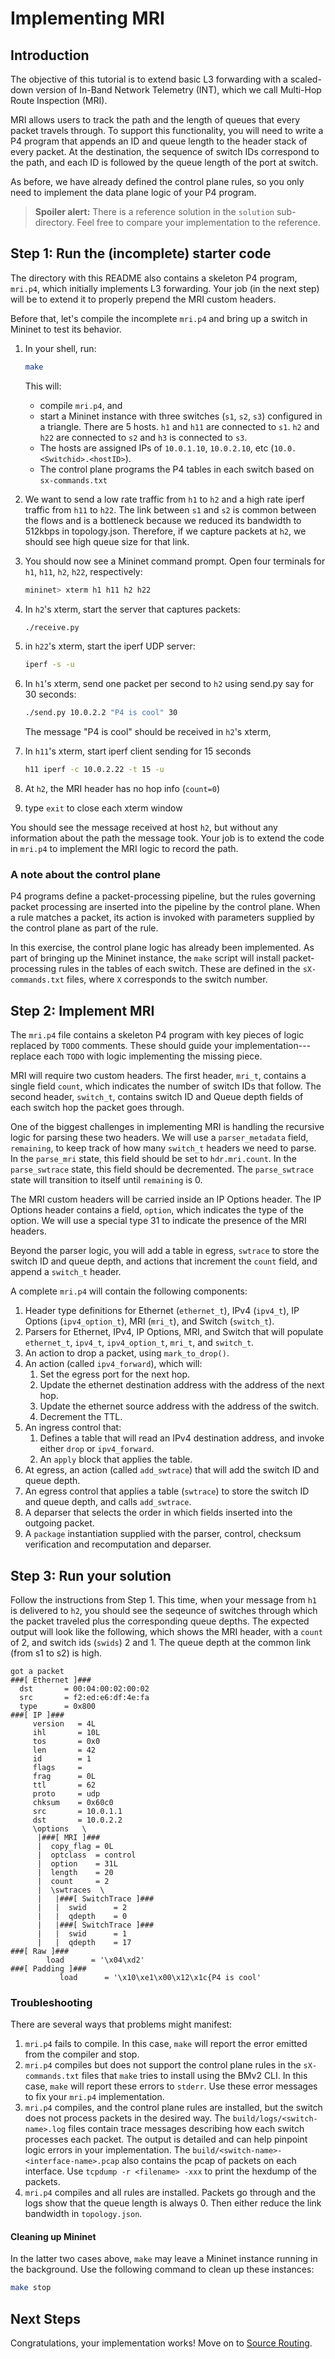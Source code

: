 # Implementing MRI

## Introduction

The objective of this tutorial is to extend basic L3 forwarding with a
scaled-down version of In-Band Network Telemetry (INT), which we call
Multi-Hop Route Inspection (MRI).

MRI allows users to track the path and the length of queues that every
packet travels through.  To support this functionality, you will need
to write a P4 program that appends an ID and queue length to the
header stack of every packet.  At the destination, the sequence of
switch IDs correspond to the path, and each ID is followed by the
queue length of the port at switch.

As before, we have already defined the control plane rules, so you
only need to implement the data plane logic of your P4 program.

> **Spoiler alert:** There is a reference solution in the `solution`
> sub-directory. Feel free to compare your implementation to the reference.

## Step 1: Run the (incomplete) starter code

The directory with this README also contains a skeleton P4 program,
`mri.p4`, which initially implements L3 forwarding. Your job (in the
next step) will be to extend it to properly prepend the MRI custom
headers.

Before that, let's compile the incomplete `mri.p4` and bring up a
switch in Mininet to test its behavior.

1. In your shell, run:
   ```bash
   make
   ```
   This will:
   * compile `mri.p4`, and
   * start a Mininet instance with three switches (`s1`, `s2`, `s3`) configured
     in a triangle. There are 5 hosts. `h1` and `h11` are connected to `s1`.
     `h2` and `h22` are connected to `s2` and `h3` is connected to `s3`.     
   * The hosts are assigned IPs of `10.0.1.10`, `10.0.2.10`, etc
     (`10.0.<Switchid>.<hostID>`).
   * The control plane programs the P4 tables in each switch based on
     `sx-commands.txt`

2. We want to send a low rate traffic from `h1` to `h2` and a high
   rate iperf traffic from `h11` to `h22`.  The link between `s1` and
   `s2` is common between the flows and is a bottleneck because we
   reduced its bandwidth to 512kbps in topology.json.  Therefore, if we
   capture packets at `h2`, we should see high queue size for that
   link.

3. You should now see a Mininet command prompt. Open four terminals
   for `h1`, `h11`, `h2`, `h22`, respectively:
   ```bash
   mininet> xterm h1 h11 h2 h22
   ```
3. In `h2`'s xterm, start the server that captures packets:
   ```bash
   ./receive.py
   ```
4. in `h22`'s xterm, start the iperf UDP server:
   ```bash
   iperf -s -u
   ```

5. In `h1`'s xterm, send one packet per second to `h2` using send.py
   say for 30 seconds:
   ```bash
   ./send.py 10.0.2.2 "P4 is cool" 30
   ```
   The message "P4 is cool" should be received in `h2`'s xterm,
6. In `h11`'s xterm, start iperf client sending for 15 seconds
   ```bash
   h11 iperf -c 10.0.2.22 -t 15 -u
   ```
7. At `h2`, the MRI header has no hop info (`count=0`)
8. type `exit` to close each xterm window

You should see the message received at host `h2`, but without any
information about the path the message took.  Your job is to extend
the code in `mri.p4` to implement the MRI logic to record the path.

### A note about the control plane

P4 programs define a packet-processing pipeline, but the rules
governing packet processing are inserted into the pipeline by the
control plane.  When a rule matches a packet, its action is invoked
with parameters supplied by the control plane as part of the rule.

In this exercise, the control plane logic has already been
implemented.  As part of bringing up the Mininet instance, the
`make` script will install packet-processing rules in the tables of
each switch. These are defined in the `sX-commands.txt` files, where
`X` corresponds to the switch number.

## Step 2: Implement MRI

The `mri.p4` file contains a skeleton P4 program with key pieces of
logic replaced by `TODO` comments.  These should guide your
implementation---replace each `TODO` with logic implementing the
missing piece.

MRI will require two custom headers. The first header, `mri_t`,
contains a single field `count`, which indicates the number of switch
IDs that follow. The second header, `switch_t`, contains switch ID and
Queue depth fields of each switch hop the packet goes through.

One of the biggest challenges in implementing MRI is handling the
recursive logic for parsing these two headers. We will use a
`parser_metadata` field, `remaining`, to keep track of how many
`switch_t` headers we need to parse.  In the `parse_mri` state, this
field should be set to `hdr.mri.count`.  In the `parse_swtrace` state,
this field should be decremented. The `parse_swtrace` state will
transition to itself until `remaining` is 0.

The MRI custom headers will be carried inside an IP Options
header. The IP Options header contains a field, `option`, which
indicates the type of the option. We will use a special type 31 to
indicate the presence of the MRI headers.

Beyond the parser logic, you will add a table in egress, `swtrace` to
store the switch ID and queue depth, and actions that increment the
`count` field, and append a `switch_t` header.

A complete `mri.p4` will contain the following components:

1. Header type definitions for Ethernet (`ethernet_t`), IPv4 (`ipv4_t`),
   IP Options (`ipv4_option_t`), MRI (`mri_t`), and Switch (`switch_t`). 
2. Parsers for Ethernet, IPv4, IP Options, MRI, and Switch that will
populate `ethernet_t`, `ipv4_t`, `ipv4_option_t`, `mri_t`, and
`switch_t`.
3. An action to drop a packet, using `mark_to_drop()`.
4. An action (called `ipv4_forward`), which will:
	1. Set the egress port for the next hop.
	2. Update the ethernet destination address with the address of
	the next hop.	
	3. Update the ethernet source address with the address of the switch. 
	4. Decrement the TTL.
5. An ingress control that:
    1. Defines a table that will read an IPv4 destination address, and
       invoke either `drop` or `ipv4_forward`.
    2. An `apply` block that applies the table.
6. At egress, an action (called `add_swtrace`) that will add the
   switch ID and queue depth.
8. An egress control that applies a table (`swtrace`) to store the
   switch ID and queue depth, and calls `add_swtrace`.
9. A deparser that selects the order in which fields inserted into the outgoing
   packet.
10. A `package` instantiation supplied with the parser, control,
    checksum verification and recomputation and deparser.

## Step 3: Run your solution

Follow the instructions from Step 1.  This time, when your message
 from `h1` is delivered to `h2`, you should see the seqeunce of
 switches through which the packet traveled plus the corresponding
 queue depths.  The expected output will look like the following,
 which shows the MRI header, with a `count` of 2, and switch ids
 (`swids`) 2 and 1.  The queue depth at the common link (from s1 to
 s2) is high.

```
got a packet
###[ Ethernet ]###
  dst       = 00:04:00:02:00:02
  src       = f2:ed:e6:df:4e:fa
  type      = 0x800
###[ IP ]###
     version   = 4L
     ihl       = 10L
     tos       = 0x0
     len       = 42
     id        = 1
     flags     =
     frag      = 0L
     ttl       = 62
     proto     = udp
     chksum    = 0x60c0
     src       = 10.0.1.1
     dst       = 10.0.2.2
     \options   \
      |###[ MRI ]###
      |  copy_flag = 0L
      |  optclass  = control
      |  option    = 31L
      |  length    = 20
      |  count     = 2
      |  \swtraces  \
      |   |###[ SwitchTrace ]###
      |   |  swid      = 2
      |   |  qdepth    = 0
      |   |###[ SwitchTrace ]###
      |   |  swid      = 1
      |   |  qdepth    = 17
###[ Raw ]###
        load      = '\x04\xd2'
###[ Padding ]###
           load      = '\x10\xe1\x00\x12\x1c{P4 is cool'

```

### Troubleshooting

There are several ways that problems might manifest:

1. `mri.p4` fails to compile. In this case, `make` will report the
error emitted from the compiler and stop.
2. `mri.p4` compiles but does not support the control plane rules in
the `sX-commands.txt` files that `make` tries to install using the BMv2 CLI.
In this case, `make` will report these errors to `stderr`. Use these error
messages to fix your `mri.p4` implementation.
3. `mri.p4` compiles, and the control plane rules are installed, but
the switch does not process packets in the desired way. The
`build/logs/<switch-name>.log` files contain trace messages describing
how each switch processes each packet. The output is detailed and can
help pinpoint logic errors in your implementation.  The
`build/<switch-name>-<interface-name>.pcap` also contains the pcap of
packets on each interface. Use `tcpdump -r <filename> -xxx` to print
the hexdump of the packets.
4. `mri.p4` compiles and all rules are installed. Packets go through
and the logs show that the queue length is always 0.  Then either
reduce the link bandwidth in `topology.json`.

#### Cleaning up Mininet

In the latter two cases above, `make` may leave a Mininet instance
running in the background.  Use the following command to clean up
these instances:

```bash
make stop
```

## Next Steps

Congratulations, your implementation works! Move on to [Source
Routing](../source_routing).

